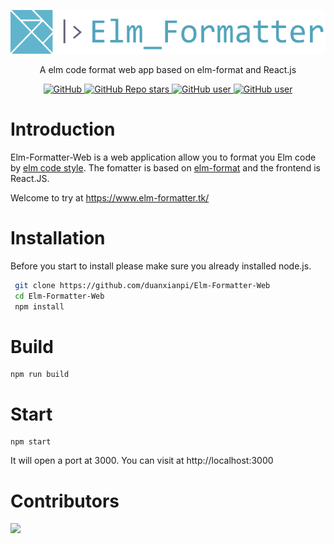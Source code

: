 <p align="center">
  <img src="src/img/title.svg" height="70" />
</p>
<p align="center">
  A elm code format web app based on elm-format and React.js
</p>
<p align="center">
  <a href="https://github.com/duanxianpi/ElmFormat/blob/main/LICENSE.md">  
    <img alt="GitHub" src="https://img.shields.io/github/license/duanxianpi/Elm-Formatter-Web?label=License">
  </a>
  <a href="https://github.com/duanxianpi/ElmFormator">
    <img alt="GitHub Repo stars" src="https://img.shields.io/github/stars/duanxianpi/Elm-Formatter-Web"/>
  </a>
  <a href="https://github.com/duanxianpi">
    <img alt="GitHub user" src="https://img.shields.io/badge/author-duanxianpi-brightgreen"/>
  </a>
  <a href="https://github.com/PaulDuanGitHub">
    <img alt="GitHub user" src="https://img.shields.io/badge/author-PaulDuanGitHub-blue"/>
  </a>
</p>

# Introduction
Elm-Formatter-Web is a web application allow you to format you Elm code by [elm code style](https://elm-lang.org/docs/style-guide). The fomatter is based on [elm-format](https://github.com/avh4/elm-format) and the frontend is React.JS. 

Welcome to try at https://www.elm-formatter.tk/

# Installation
Before you start to install please make sure you already installed node.js.

```bash
 git clone https://github.com/duanxianpi/Elm-Formatter-Web
 cd Elm-Formatter-Web
 npm install
```

# Build
```
npm run build
```

# Start
```
npm start
```
It will open a port at 3000. You can visit at http://localhost:3000

# Contributors 
<a href="https://github.com/duanxianpi/Elm-Formatter-Web/graphs/contributors">
  <img src="https://contrib.rocks/image?repo=duanxianpi/Elm-Formatter-Web" />
</a>
